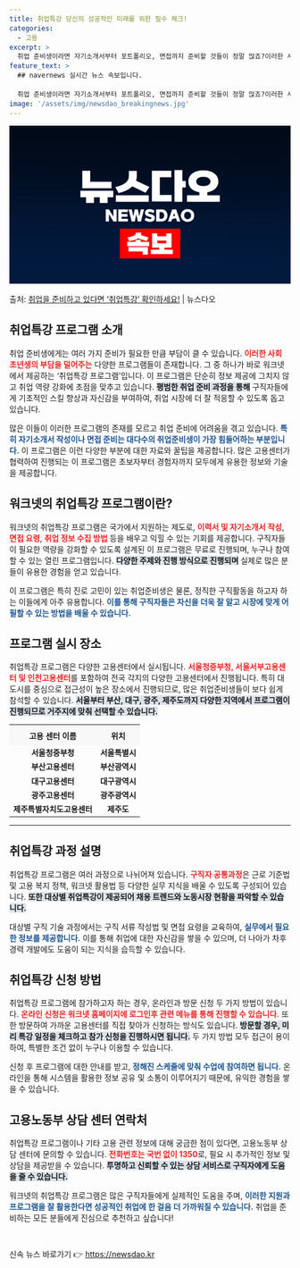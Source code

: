 ```yaml
---
title: 취업특강 당신의 성공적인 미래를 위한 필수 체크!
categories:
  - 고용
excerpt: >
  취업 준비생이라면 자기소개서부터 포트폴리오, 면접까지 준비할 것들이 정말 많죠?이러한 사회 초년생들의 부담을…
feature_text: >
  ## navernews 실시간 뉴스 속보입니다.

  취업 준비생이라면 자기소개서부터 포트폴리오, 면접까지 준비할 것들이 정말 많죠?이러한 사회 초년생들의 부담을…
image: '/assets/img/newsdao_breakingnews.jpg'
---
```


![뉴스다오 속보](/assets/img/newsdao_breakingnews.jpg)

<p>출처: <a href="https://newsdao.kr/1856" rel="dofollow">취업을 준비하고 있다면 ‘취업특강’ 확인하세요!</a> | 뉴스다오</p>

<h2 data-ke-size="size26">취업특강 프로그램 소개</h2>

<p data-ke-size="size16">취업 준비생에게는 여러 가지 준비가 필요한 만큼 부담이 클 수 있습니다. <b><span style="color: #ee2323;">이러한 사회 초년생의 부담을 덜어주는</span></b> 다양한 프로그램들이 존재합니다. 그 중 하나가 바로 워크넷에서 제공하는 ‘취업특강 프로그램’입니다. 이 프로그램은 단순히 정보 제공에 그치지 않고 취업 역량 강화에 초점을 맞추고 있습니다. <b><span style="background-color: #21538527;">평범한 취업 준비 과정을 통해</span></b> 구직자들에게 기초적인 스킬 향상과 자신감을 부여하여, 취업 시장에 더 잘 적응할 수 있도록 돕고 있습니다.</p>

<p data-ke-size="size16">많은 이들이 이러한 프로그램의 존재를 모르고 취업 준비에 어려움을 겪고 있습니다. <b><span style="color: #1a5490;">특히 자기소개서 작성이나 면접 준비는 대다수의 취업준비생이 가장 힘들어하는 부분입니다.</span></b> 이 프로그램은 이런 다양한 부분에 대한 자료와 꿀팁을 제공합니다. 많은 고용센터가 협력하여 진행되는 이 프로그램은 초보자부터 경험자까지 모두에게 유용한 정보와 기술을 제공합니다.</p>

<h2 data-ke-size="size26">워크넷의 취업특강 프로그램이란?</h2>

<p data-ke-size="size16">워크넷의 취업특강 프로그램은 국가에서 지원하는 제도로, <b><span style="color: #ee2323;">이력서 및 자기소개서 작성</span></b>, <b><span style="color: #ee2323;">면접 요령</span></b>, <b><span style="color: #ee2323;">취업 정보 수집 방법</span></b> 등을 배우고 익힐 수 있는 기회를 제공합니다. 구직자들이 필요한 역량을 강화할 수 있도록 설계된 이 프로그램은 무료로 진행되며, 누구나 참여할 수 있는 열린 프로그램입니다. <b><span style="background-color: #21538527;">다양한 주제와 진행 방식으로 진행되며</span></b> 실제로 많은 분들이 유용한 경험을 얻고 있습니다.</p>

<p data-ke-size="size16">이 프로그램은 특히 진로 고민이 있는 취업준비생은 물론, 정직한 구직활동을 하고자 하는 이들에게 아주 유용합니다. <b><span style="color: #1a5490;">이를 통해 구직자들은 자신을 더욱 잘 알고 시장에 맞게 어필할 수 있는 방법을 배울 수 있습니다.</span></b></p>

<h2 data-ke-size="size26">프로그램 실시 장소</h2>

<p data-ke-size="size16">취업특강 프로그램은 다양한 고용센터에서 실시됩니다. <b><span style="color: #ee2323;">서울청중부청, 서울서부고용센터 및 인천고용센터</span></b>를 포함하여 전국 각지의 다양한 고용센터에서 진행됩니다. 특히 대도시를 중심으로 접근성이 높은 장소에서 진행되므로, 많은 취업준비생들이 보다 쉽게 참석할 수 있습니다. <b><span style="background-color: #21538527;">서울부터 부산, 대구, 광주, 제주도까지 다양한 지역에서 프로그램이 진행되므로 거주지에 맞춰 선택할 수 있습니다.</span></b></p>

<table style="width: 100%; border-collapse: collapse;">
  <tr>
    <th style="text-align: center; height: 30px; background-color: #f8f8f8;"><b>고용 센터 이름</b></th>
    <th style="text-align: center; height: 30px; background-color: #f8f8f8;"><b>위치</b></th>
  </tr>
  <tr>
    <td style="text-align: center; height: 17px;"><b>서울청중부청</b></td>
    <td style="text-align: center; height: 17px;"><b>서울특별시</b></td>
  </tr>
  <tr>
    <td style="text-align: center; height: 17px;"><b>부산고용센터</b></td>
    <td style="text-align: center; height: 17px;"><b>부산광역시</b></td>
  </tr>
  <tr>
    <td style="text-align: center; height: 17px;"><b>대구고용센터</b></td>
    <td style="text-align: center; height: 17px;"><b>대구광역시</b></td>
  </tr>
  <tr>
    <td style="text-align: center; height: 17px;"><b>광주고용센터</b></td>
    <td style="text-align: center; height: 17px;"><b>광주광역시</b></td>
  </tr>
  <tr>
    <td style="text-align: center; height: 17px;"><b>제주특별자치도고용센터</b></td>
    <td style="text-align: center; height: 17px;"><b>제주도</b></td>
  </tr>
</table>

<hr>

<h2 data-ke-size="size26">취업특강 과정 설명</h2>

<p data-ke-size="size16">취업특강 프로그램은 여러 과정으로 나뉘어져 있습니다. <b><span style="color: #ee2323;">구직자 공통과정</span></b>은 근로 기준법 및 고용 복지 정책, 워크넷 활용법 등 다양한 실무 지식을 배울 수 있도록 구성되어 있습니다. <b><span style="background-color: #21538527;">또한 대상별 취업특강이 제공되어 채용 트렌드와 노동시장 현황을 파악할 수 있습니다.</span></b></p>

<p data-ke-size="size16">대상별 구직 기술 과정에서는 구직 서류 작성법 및 면접 요령을 교육하여, <b><span style="color: #1a5490;">실무에서 필요한 정보를 제공합니다.</span></b> 이를 통해 취업에 대한 자신감을 쌓을 수 있으며, 더 나아가 차후 경력 개발에도 도움이 되는 지식을 습득할 수 있습니다.</p>

<h2 data-ke-size="size26">취업특강 신청 방법</h2>

<p data-ke-size="size16">취업특강 프로그램에 참가하고자 하는 경우, 온라인과 방문 신청 두 가지 방법이 있습니다. <b><span style="color: #ee2323;">온라인 신청은 워크넷 홈페이지에 로그인후 관련 메뉴를 통해 진행할 수 있습니다.</span></b> 또한 방문하여 가까운 고용센터를 직접 찾아가 신청하는 방식도 있습니다. <b><span style="background-color: #21538527;">방문할 경우, 미리 특강 일정을 체크하고 참가 신청을 진행하시면 됩니다.</span></b> 두 가지 방법 모두 접근이 용이하여, 특별한 조건 없이 누구나 이용할 수 있습니다.</p>

<p data-ke-size="size16">신청 후 프로그램에 대한 안내를 받고, <b><span style="color: #1a5490;">정해진 스케줄에 맞춰 수업에 참여하면 됩니다.</span></b> 온라인을 통해 시스템을 활용한 정보 공유 및 소통이 이루어지기 때문에, 유익한 경험을 쌓을 수 있습니다.</p>

<h2 data-ke-size="size26">고용노동부 상담 센터 연락처</h2>

<p data-ke-size="size16">취업특강 프로그램이나 기타 고용 관련 정보에 대해 궁금한 점이 있다면, 고용노동부 상담 센터에 문의할 수 있습니다. <b><span style="color: #ee2323;">전화번호는 국번 없이 1350</span></b>로, 필요 시 추가적인 정보 및 상담을 제공받을 수 있습니다. <b><span style="background-color: #21538527;">투명하고 신뢰할 수 있는 상담 서비스로 구직자에게 도움을 줄 수 있습니다.</span></b></p>

<p data-ke-size="size16">워크넷의 취업특강 프로그램은 많은 구직자들에게 실제적인 도움을 주며, <b><span style="color: #1a5490;">이러한 지원과 프로그램을 잘 활용한다면 성공적인 취업에 한 걸음 더 가까워질 수 있습니다.</span></b> 취업을 준비하는 모든 분들에게 진심으로 추천하고 싶습니다!</p>

<p data-ke-size="size16">&nbsp;</p> 

신속 뉴스 바로가기 👉 <a href="https://newsdao.kr" rel="dofollow">https://newsdao.kr</a>


